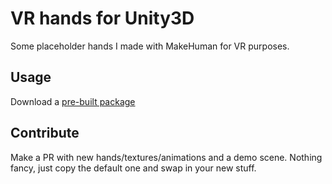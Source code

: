 VR hands for Unity3D
====================
Some placeholder hands I made with MakeHuman for VR purposes.

Usage
-----
Download a [pre-built package]()

Contribute
----------
Make a PR with new hands/textures/animations and a demo scene.
Nothing fancy, just copy the default one and swap in your new stuff. 
